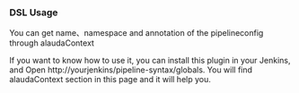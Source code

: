 ### DSL Usage

You can get name、namespace and annotation of the pipelineconfig through alaudaContext

If you want to know how to use it, you can install this plugin in your Jenkins, and Open
http://yourjenkins/pipeline-syntax/globals.
You will find alaudaContext section in this page and it will help you.
